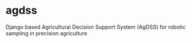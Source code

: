 # agdss
Django based Agricultural Decision Support System (AgDSS) for robotic sampling in precision agriculture
